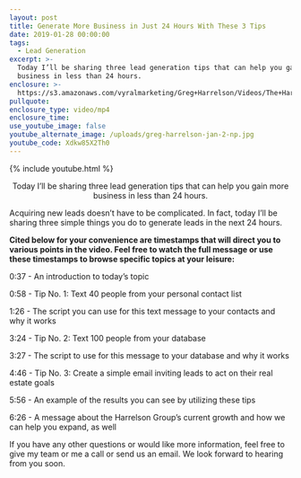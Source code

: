 ```yaml
---
layout: post
title: Generate More Business in Just 24 Hours With These 3 Tips
date: 2019-01-28 00:00:00
tags:
  - Lead Generation
excerpt: >-
  Today I’ll be sharing three lead generation tips that can help you gain more
  business in less than 24 hours.
enclosure: >-
  https://s3.amazonaws.com/vyralmarketing/Greg+Harrelson/Videos/The+Harrelson+Group+-+Generate+More+Business+in+Just+24+Hours+With+These+3+Tips.mp4
pullquote:
enclosure_type: video/mp4
enclosure_time:
use_youtube_image: false
youtube_alternate_image: /uploads/greg-harrelson-jan-2-np.jpg
youtube_code: Xdkw85X2Th0
---
```


{% include youtube.html %}

<center>Today I’ll be sharing three lead generation tips that can help you gain more business in less than 24 hours.</center>

Acquiring new leads doesn’t have to be complicated. In fact, today I’ll be sharing three simple things you do to generate leads in the next 24 hours.

**Cited below for your convenience are timestamps that will direct you to various points in the video. Feel free to watch the full message or use these timestamps to browse specific topics at your leisure:**

0:37 - An introduction to today’s topic

0:58 - Tip No. 1: Text 40 people from your personal contact list

1:26 - The script you can use for this text message to your contacts and why it works

3:24 - Tip No. 2: Text 100 people from your database

3:27 - The script to use for this message to your database and why it works

4:46 - Tip No. 3: Create a simple email inviting leads to act on their real estate goals

5:56 - An example of the results you can see by utilizing these tips

6:26 - A message about the Harrelson Group’s current growth and how we can help you expand, as well

If you have any other questions or would like more information, feel free to give my team or me a call or send us an email. We look forward to hearing from you soon.